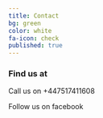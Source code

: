 ```yaml
---
title: Contact
bg: green
color: white
fa-icon: check
published: true
---
```


### Find us at

Call us on +447517411608


<a href="https://www.facebook.com/li.jin.332"><i class="fa fa-facebook-square fa-3x"></i></a> Follow us on facebook
